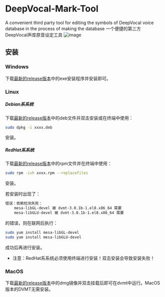 # DeepVocal-Mark-Tool
A convenient third party tool for editing the symbols of DeepVocal voice database in the process of making the database
一个便捷的第三方DeepVocal声库原音设定工具
![image](https://user-images.githubusercontent.com/40859406/119842800-9348e080-bf39-11eb-8236-e71dac48f686.png)

## 安装
### Windows

下载[最新的release版本](https://github.com/FangCunWuChang/DeepVocal-Mark-Tool/releases/latest "最新的release版本")中的exe安装程序并安装即可。

### Linux
##### Debian系系统

下载[最新的release版本](https://github.com/FangCunWuChang/DeepVocal-Mark-Tool/releases/latest "最新的release版本")中的deb文件并双击安装或在终端中使用：
```bash
sudo dpkg -i xxxx.deb
```
安装。

##### RedHat系系统

下载[最新的release版本](https://github.com/FangCunWuChang/DeepVocal-Mark-Tool/releases/latest "最新的release版本")中的rpm文件并在终端中使用：
```bash
sudo rpm -ivh xxxx.rpm --replacefiles
```
安装。

若安装时出现了：
```bash
错误：依赖检测失败：
	mesa-libGL-devel 被 dvmt-3.0.1b-1.el8.x86_64 需要
	mesa-libGLU-devel 被 dvmt-3.0.1b-1.el8.x86_64 需要
```
的错误，则在联网后执行：
```bash
sudo yum install mesa-libGL-devel
sudo yum install mesa-libGLU-devel
```
成功后再进行安装。
- 注意：RedHat系系统必须使用终端进行安装！双击安装会导致安装失败！

### MacOS

下载[最新的release版本](https://github.com/FangCunWuChang/DeepVocal-Mark-Tool/releases/latest "最新的release版本")中的dmg镜像并双击挂载后即可在dvmt中运行。MacOS版本的DVMT无需安装。
